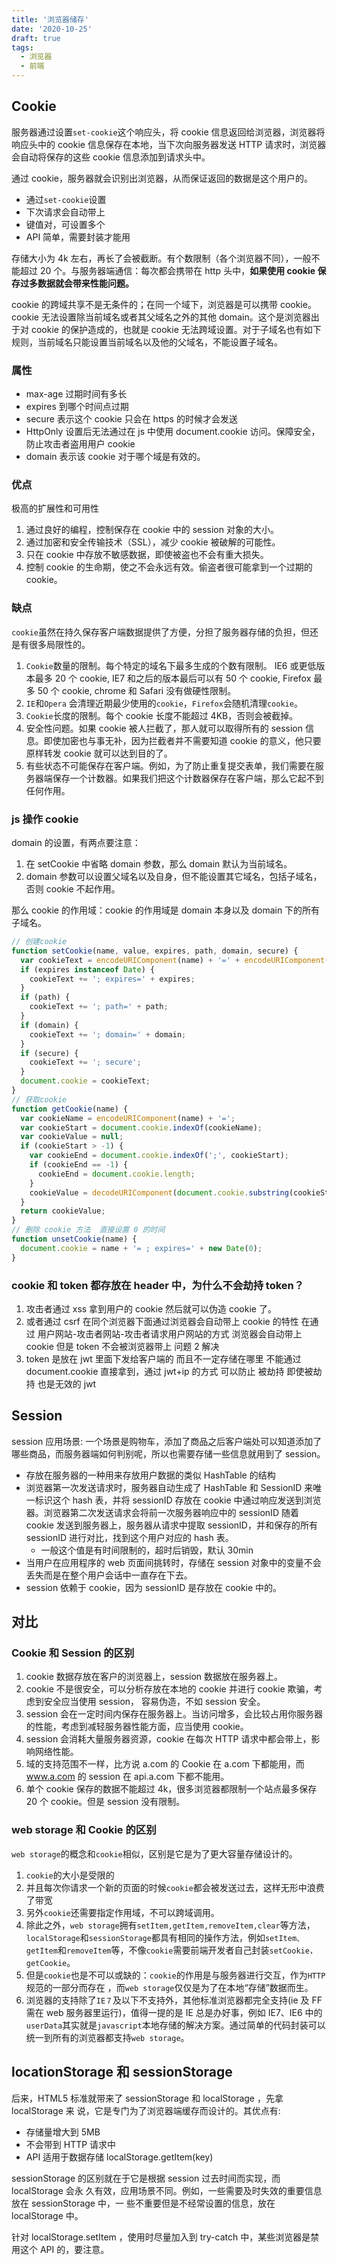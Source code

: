 ```yaml
---
title: '浏览器储存'
date: '2020-10-25'
draft: true
tags:
  - 浏览器
  - 前端
---
```


## Cookie

服务器通过设置`set-cookie`这个响应头，将 cookie 信息返回给浏览器，浏览器将响应头中的 cookie 信息保存在本地，当下次向服务器发送 HTTP 请求时，浏览器会自动将保存的这些 cookie 信息添加到请求头中。

通过 cookie，服务器就会识别出浏览器，从而保证返回的数据是这个用户的。

- 通过`set-cookie`设置
- 下次请求会自动带上
- 键值对，可设置多个
- API 简单，需要封装才能用

存储大小为 4k 左右，再长了会被截断。有个数限制（各个浏览器不同），一般不能超过 20 个。与服务器端通信：每次都会携带在 http 头中，**如果使用 cookie 保存过多数据就会带来性能问题。**

cookie 的跨域共享不是无条件的；在同一个域下，浏览器是可以携带 cookie。cookie 无法设置除当前域名或者其父域名之外的其他 domain。这个是浏览器出于对 cookie 的保护造成的，也就是 cookie 无法跨域设置。对于子域名也有如下规则，当前域名只能设置当前域名以及他的父域名，不能设置子域名。

### 属性

- max-age 过期时间有多长
- expires 到哪个时间点过期
- secure 表示这个 cookie 只会在 https 的时候才会发送
- HttpOnly 设置后无法通过在 js 中使用 document.cookie 访问。保障安全，防止攻击者盗用用户 cookie
- domain 表示该 cookie 对于哪个域是有效的。

### 优点

极高的扩展性和可用性

1. 通过良好的编程，控制保存在 cookie 中的 session 对象的大小。
2. 通过加密和安全传输技术（SSL），减少 cookie 被破解的可能性。
3. 只在 cookie 中存放不敏感数据，即使被盗也不会有重大损失。
4. 控制 cookie 的生命期，使之不会永远有效。偷盗者很可能拿到一个过期的 cookie。

### 缺点

`cookie`虽然在持久保存客户端数据提供了方便，分担了服务器存储的负担，但还是有很多局限性的。

1. `Cookie`数量的限制。每个特定的域名下最多生成的个数有限制。 IE6 或更低版本最多 20 个 cookie, IE7 和之后的版本最后可以有 50 个 cookie, Firefox 最多 50 个 cookie, chrome 和 Safari 没有做硬性限制。
2. `IE`和`Opera` 会清理近期最少使用的`cookie`，`Firefox`会随机清理`cookie`。
3. `Cookie`长度的限制。每个 cookie 长度不能超过 4KB，否则会被截掉。
4. 安全性问题。如果 cookie 被人拦截了，那人就可以取得所有的 session 信息。即使加密也与事无补，因为拦截者并不需要知道 cookie 的意义，他只要原样转发 cookie 就可以达到目的了。
5. 有些状态不可能保存在客户端。例如，为了防止重复提交表单，我们需要在服务器端保存一个计数器。如果我们把这个计数器保存在客户端，那么它起不到任何作用。

### js 操作 cookie

domain 的设置，有两点要注意：

1. 在 setCookie 中省略 domain 参数，那么 domain 默认为当前域名。
2. domain 参数可以设置父域名以及自身，但不能设置其它域名，包括子域名，否则 cookie 不起作用。

那么 cookie 的作用域：cookie 的作用域是 domain 本身以及 domain 下的所有子域名。

```js
// 创建cookie
function setCookie(name, value, expires, path, domain, secure) {
  var cookieText = encodeURIComponent(name) + '=' + encodeURIComponent(value);
  if (expires instanceof Date) {
    cookieText += '; expires=' + expires;
  }
  if (path) {
    cookieText += '; path=' + path;
  }
  if (domain) {
    cookieText += '; domain=' + domain;
  }
  if (secure) {
    cookieText += '; secure';
  }
  document.cookie = cookieText;
}
// 获取cookie
function getCookie(name) {
  var cookieName = encodeURIComponent(name) + '=';
  var cookieStart = document.cookie.indexOf(cookieName);
  var cookieValue = null;
  if (cookieStart > -1) {
    var cookieEnd = document.cookie.indexOf(';', cookieStart);
    if (cookieEnd == -1) {
      cookieEnd = document.cookie.length;
    }
    cookieValue = decodeURIComponent(document.cookie.substring(cookieStart + cookieName.length, cookieEnd));
  }
  return cookieValue;
}
// 删除 cookie 方法  直接设置 0 的时间
function unsetCookie(name) {
  document.cookie = name + '= ; expires=' + new Date(0);
}
```

### cookie 和 token 都存放在 header 中，为什么不会劫持 token？

1. 攻击者通过 xss 拿到用户的 cookie 然后就可以伪造 cookie 了。
2. 或者通过 csrf 在同个浏览器下面通过浏览器会自动带上 cookie 的特性
   在通过 用户网站-攻击者网站-攻击者请求用户网站的方式 浏览器会自动带上 cookie 但是 token 不会被浏览器带上 问题 2 解决
3. token 是放在 jwt 里面下发给客户端的 而且不一定存储在哪里 不能通过 document.cookie 直接拿到，通过 jwt+ip 的方式 可以防止 被劫持 即使被劫持 也是无效的 jwt

## Session

session 应用场景: 一个场景是购物车，添加了商品之后客户端处可以知道添加了哪些商品，而服务器端如何判别呢，所以也需要存储一些信息就用到了 session。

- 存放在服务器的一种用来存放用户数据的类似 HashTable 的结构
- 浏览器第一次发送请求时，服务器自动生成了 HashTable 和 SessionID 来唯一标识这个 hash 表，并将 sessionID 存放在 cookie 中通过响应发送到浏览器。浏览器第二次发送请求会将前一次服务器响应中的 sessionID 随着 cookie 发送到服务器上，服务器从请求中提取 sessionID，并和保存的所有 sessionID 进行对比，找到这个用户对应的 hash 表。
  - 一般这个值是有时间限制的，超时后销毁，默认 30min
- 当用户在应用程序的 web 页面间挑转时，存储在 session 对象中的变量不会丢失而是在整个用户会话中一直存在下去。
- session 依赖于 cookie，因为 sessionID 是存放在 cookie 中的。

## 对比

### Cookie 和 Session 的区别

1. cookie 数据存放在客户的浏览器上，session 数据放在服务器上。
2. cookie 不是很安全，可以分析存放在本地的 cookie 并进行 cookie 欺骗，考虑到安全应当使用 session， 容易伪造，不如 session 安全。
3. session 会在一定时间内保存在服务器上。当访问增多，会比较占用你服务器的性能，考虑到减轻服务器性能方面，应当使用 cookie。
4. session 会消耗大量服务器资源，cookie 在每次 HTTP 请求中都会带上，影响网络性能。
5. 域的支持范围不一样，比方说 a.com 的 Cookie 在 a.com 下都能用，而 www.a.com 的 session 在 api.a.com 下都不能用。
6. 单个 cookie 保存的数据不能超过 4k，很多浏览器都限制一个站点最多保存 20 个 cookie。但是 session 没有限制。

### web storage 和 Cookie 的区别

`web storage`的概念和`cookie`相似，区别是它是为了更大容量存储设计的。

1. `cookie`的大小是受限的
2. 并且每次你请求一个新的页面的时候`cookie`都会被发送过去，这样无形中浪费了带宽
3. 另外`cookie`还需要指定作用域，不可以跨域调用。
4. 除此之外，`web storage`拥有`setItem,getItem,removeItem,clear`等方法，`localStorage`和`sessionStorage`都具有相同的操作方法，例如`setItem、getItem`和`removeItem`等，不像`cookie`需要前端开发者自己封装`setCookie，getCookie`。
5. 但是`cookie`也是不可以或缺的：`cookie`的作用是与服务器进行交互，作为`HTTP`规范的一部分而存在 ，而`web storage`仅仅是为了在本地“存储”数据而生。
6. 浏览器的支持除了`IE７`及以下不支持外，其他标准浏览器都完全支持(ie 及 FF 需在 web 服务器里运行)，值得一提的是 IE 总是办好事，例如 IE7、IE6 中的`userData`其实就是`javascript`本地存储的解决方案。通过简单的代码封装可以统一到所有的浏览器都支持`web storage`。

## locationStorage 和 sessionStorage

后来，HTML5 标准就带来了 sessionStorage 和 localStorage ，先拿 localStorage 来 说，它是专门为了浏览器端缓存而设计的。其优点有:

- 存储量增大到 5MB
- 不会带到 HTTP 请求中
- API 适用于数据存储 localStorage.getItem(key)

sessionStorage 的区别就在于它是根据 session 过去时间而实现，而 localStorage 会永 久有效，应用场景不同。例如，一些需要及时失效的重要信息放在 sessionStorage 中，一 些不重要但是不经常设置的信息，放在 localStorage 中。

针对 localStorage.setItem ，使用时尽量加入到 try-catch 中，某些浏览器是禁用这个 API 的，要注意。
